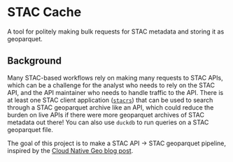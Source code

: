# STAC Cache

A tool for politely making bulk requests for STAC metadata and storing it as geoparquet.

## Background

Many STAC-based workflows rely on making many requests to STAC APIs, which can be a challenge for the analyst who needs to rely on the STAC API, and the API maintainer who needs to handle traffic to the API.
There is at least one STAC client application ([`stacrs`](https://github.com/gadomski/stacrs)) that can be used to search through a STAC geoparquet archive like an API, which could reduce the burden on live APIs if there were more geoparquet archives of STAC metadata out there!
You can also use `duckdb` to run queries on a STAC geoparquet file.

The goal of this project is to make a STAC API -> STAC geoparquet pipeline, inspired by the [Cloud Native Geo blog post](https://cloudnativegeo.org/blog/2024/08/introduction-to-stac-geoparquet/).
